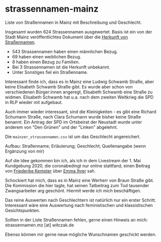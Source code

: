 # strassennamen-mainz
Liste von Straßennamen in Mainz mit Beschreibung und Geschlecht.

Insgesamt wurden 624 Strassennamen ausgewertet. Basis ist ein von der Stadt Mainz veröffentlichtes Dokument über die [Herkunft von Straßennamen](https://www.mainz.de/kultur-und-wissenschaft/bibliotheken-und-archive/stadtarchiv/strassennamen.php).

* 543 Strassennamen haben einen männlichen Bezug.
* 69 haben einen weiblichen Bezug.
* 8 haben einen Bezug zu Familien.
* Bei 3 Strassennamen ist die Herkunft unbekannt.
* Unter Sonstiges fiel ein Straßenname.

Interessant finde ich, dass es in Mainz eine Ludwig Schwamb Straße, aber keine Elisabeth Schwamb Straße gibt. Es wurde aber schon von verschiedenen Bürger:innen angeregt, Elisabeth Schwamb eine Straße zu widmen. Elisabeth Schwamb hat u.a. nach dem zweiten Weltkrieg die SPD in RLP wieder mit aufgebaut.

Auch immer wieder interessant, sind die Kleinigkeiten - es gibt eine Richard Schumann Straße, nach Clara Schumann wurde bisher keine Straße benannt. Ein Antrag der SPD im Ortsbeirat der Neustadt wurde unter anderem von "Den Grünen" und der "Linken" abgelehnt.

Die `mainzer_strassennamen.csv` ist um das Geschlecht angereichert.

Aufbau: Straßenname; Erläuterung; Geschlecht; Quellenangabe (wenn Ergänzung von mir)

Auf die Idee gekommen bin ich, als ich in dem Livestream der 1. Mai Kundgebung 2020, die coronabedingt nur online stattfand, einen Beitrag von [Friederike Kempter](https://de.wikipedia.org/wiki/Friederike_Kempter) über [Emma Ihrer](https://de.wikipedia.org/wiki/Emma_Ihrer) sah.

Schockiert hat mich, dass es in Mainz eine Werherr von Braun Straße gibt. Die Kommission die hier tagte, hat seinen Tatbeitrag zum Tod tausender Zwangsarbeiter arg geschönt. Hiermit werde ich mich beschäftigen.

Das reine Auswerten nach Geschlechtern ist natürlich nur ein erster Schritt. Interessant wäre eine Auswertung nach feministischen und klassistischen Gesichtspunkten.

Sollten in der Liste Straßennamen fehlen, gerne einen Hinweis an mich: strassennamen.mz [at] witczak.de

Ebenso können mir gerne neue mögliche Wunschnamen geschickt werden.
